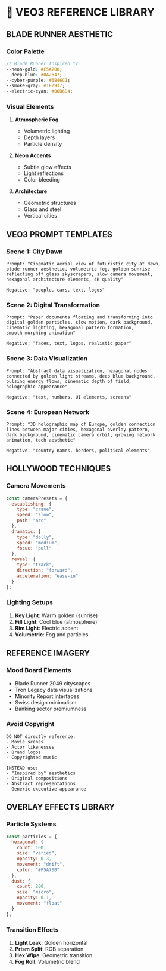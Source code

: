# 🎥 VEO3 REFERENCE LIBRARY

## BLADE RUNNER AESTHETIC

### Color Palette
```css
/* Blade Runner Inspired */
--neon-gold: #F5A700;
--deep-blue: #0A2647;
--cyber-purple: #6B46C1;
--smoke-gray: #1F2937;
--electric-cyan: #06B6D4;
```

### Visual Elements
1. **Atmospheric Fog**
   - Volumetric lighting
   - Depth layers
   - Particle density

2. **Neon Accents**
   - Subtle glow effects
   - Light reflections
   - Color bleeding

3. **Architecture**
   - Geometric structures
   - Glass and steel
   - Vertical cities

## VEO3 PROMPT TEMPLATES

### Scene 1: City Dawn
```
Prompt: "Cinematic aerial view of futuristic city at dawn, 
blade runner aesthetic, volumetric fog, golden sunrise 
reflecting off glass skyscrapers, slow camera movement, 
hexagonal architecture elements, 4K quality"

Negative: "people, cars, text, logos"
```

### Scene 2: Digital Transformation
```
Prompt: "Paper documents floating and transforming into 
digital golden particles, slow motion, dark background, 
cinematic lighting, hexagonal pattern formation, 
smooth morphing animation"

Negative: "faces, text, logos, realistic paper"
```

### Scene 3: Data Visualization
```
Prompt: "Abstract data visualization, hexagonal nodes 
connected by golden light streams, deep blue background, 
pulsing energy flows, cinematic depth of field, 
holographic appearance"

Negative: "text, numbers, UI elements, screens"
```

### Scene 4: European Network
```
Prompt: "3D holographic map of Europe, golden connection 
lines between major cities, hexagonal overlay pattern, 
dark background, cinematic camera orbit, growing network 
animation, tech aesthetic"

Negative: "country names, borders, political elements"
```

## HOLLYWOOD TECHNIQUES

### Camera Movements
```javascript
const cameraPresets = {
  establishing: {
    type: "crane",
    speed: "slow",
    path: "arc"
  },
  dramatic: {
    type: "dolly",
    speed: "medium",
    focus: "pull"
  },
  reveal: {
    type: "track",
    direction: "forward",
    acceleration: "ease-in"
  }
};
```

### Lighting Setups
1. **Key Light**: Warm golden (sunrise)
2. **Fill Light**: Cool blue (atmosphere)
3. **Rim Light**: Electric accent
4. **Volumetric**: Fog and particles

## REFERENCE IMAGERY

### Mood Board Elements
- Blade Runner 2049 cityscapes
- Tron Legacy data visualizations
- Minority Report interfaces
- Swiss design minimalism
- Banking sector premiumness

### Avoid Copyright
```
DO NOT directly reference:
- Movie scenes
- Actor likenesses  
- Brand logos
- Copyrighted music

INSTEAD use:
- "Inspired by" aesthetics
- Original compositions
- Abstract representations
- Generic executive appearance
```

## OVERLAY EFFECTS LIBRARY

### Particle Systems
```javascript
const particles = {
  hexagonal: {
    count: 100,
    size: "varied",
    opacity: 0.3,
    movement: "drift",
    color: "#F5A700"
  },
  dust: {
    count: 200,
    size: "micro",
    opacity: 0.1,
    movement: "float"
  }
};
```

### Transition Effects
1. **Light Leak**: Golden horizontal
2. **Prism Split**: RGB separation  
3. **Hex Wipe**: Geometric transition
4. **Fog Roll**: Volumetric blend